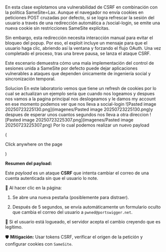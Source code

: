 En esta clase explotamos una vulnerabilidad de CSRF en combinación con la política SameSite=Lax. Aunque el navegador no envía cookies en peticiones POST cruzadas por defecto, si se logra refrescar la sesión del usuario a través de una redirección automática a /social-login, se emite una nueva cookie sin restricciones SameSite explícitas.

Sin embargo, esta redirección necesita interacción manual para evitar el bloqueo del popup. Por eso, el exploit incluye un mensaje para que el usuario haga clic, abriendo así la ventana y forzando el flujo OAuth. Una vez completado el proceso, tras una breve pausa, se lanza el ataque CSRF.

Este escenario demuestra cómo una mala implementación del control de sesiones unida a SameSite por defecto puede dejar aplicaciones vulnerables a ataques que dependen únicamente de ingeniería social y sincronización temporal.

Solucion
En este laboratorio vemos que tiene un refresh de cookies por lo cual se actualizan
un ejemplo seria que cuando nos logeamos y despues nos vamos a la pagina principal nos deslogeamos  y le damos my account en ese momento podemos ver que nos lleva a social-login
![Pasted image 20250723225130.png](imagenes/Pasted image 20250723225130.png)y despues de esperar unos cuantos segundos nos lleva a otra direccion
![Pasted image 20250723225307.png](imagenes/Pasted image 20250723225307.png)
Por lo cual podemos realizar un nuevo payload

(
<form method="POST" action="https://0a39008703f53aeaa37bee4e008d005b.web-security-academy.net/my-account/change-email">
    <input type="hidden" name="email" value="pwned@portswigger.net">
</form>
<p>Click anywhere on the page</p>
<script>
    window.onclick = () => {
        window.open('https://0a39008703f53aeaa37bee4e008d005b.web-security-academy.net/social-login');
        setTimeout(changeEmail, 5000);
    }

    function changeEmail() {
        document.forms[0].submit();
    }
</script>
)

**Resumen del payload:**

Este _payload_ es un ataque **CSRF** que intenta cambiar el correo de una cuenta autenticada sin que el usuario lo note.

🔹 Al hacer clic en la página:

1. Se abre una nueva pestaña (posiblemente para distraer).
    
2. Después de 5 segundos, se envía automáticamente un formulario oculto que cambia el correo del usuario a `pwned@portswigger.net`.
    

🔹 Si el usuario está logueado, el servidor acepta el cambio creyendo que es legítimo.

🛡️ **Mitigación:** Usar tokens CSRF, verificar el origen de la petición y configurar cookies con `SameSite`.